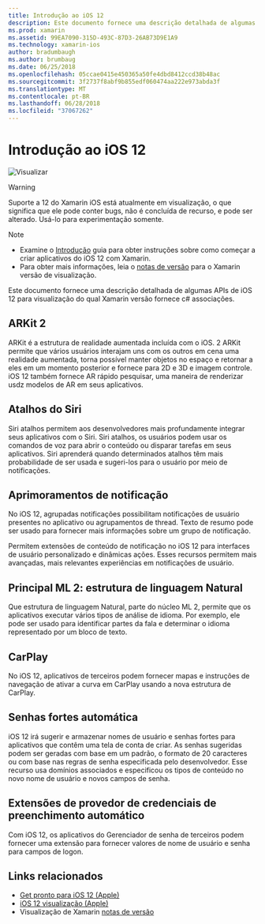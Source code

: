 ```yaml
---
title: Introdução ao iOS 12
description: Este documento fornece uma descrição detalhada de algumas APIs de iOS 12 para visualização do qual Xamarin versão fornece c# associações.
ms.prod: xamarin
ms.assetid: 99EA7090-315D-493C-87D3-26AB73D9E1A9
ms.technology: xamarin-ios
author: bradumbaugh
ms.author: brumbaug
ms.date: 06/25/2018
ms.openlocfilehash: 05ccae0415e450365a50fe4dbd8412ccd38b48ac
ms.sourcegitcommit: 3f2737f8abf9b855edf060474aa222e973abda3f
ms.translationtype: MT
ms.contentlocale: pt-BR
ms.lasthandoff: 06/28/2018
ms.locfileid: "37067262"
---
```

# <a name="introduction-to-ios-12"></a>Introdução ao iOS 12

![Visualizar](~/media/shared/preview.png)

> [!WARNING]
> Suporte a 12 do Xamarin iOS está atualmente em visualização, o que significa que ele pode conter bugs, não é concluída de recurso, e pode ser alterado. Usá-lo para experimentação somente.

> [!NOTE]
> - Examine o [Introdução](get-started.md) guia para obter instruções sobre como começar a criar aplicativos do iOS 12 com Xamarin.
> - Para obter mais informações, leia o [notas de versão](https://releases.xamarin.com/preview-release-xcode-10-beta/) para o Xamarin versão de visualização.

Este documento fornece uma descrição detalhada de algumas APIs de iOS 12 para visualização do qual Xamarin versão fornece c# associações.

## <a name="arkit-2"></a>ARKit 2

ARKit é a estrutura de realidade aumentada incluída com o iOS. 2 ARKit permite que vários usuários interajam uns com os outros em cena uma realidade aumentada, torna possível manter objetos no espaço e retornar a eles em um momento posterior e fornece para 2D e 3D e imagem controle. iOS 12 também fornece AR rápido pesquisar, uma maneira de renderizar usdz modelos de AR em seus aplicativos.

## <a name="siri-shortcuts"></a>Atalhos do Siri

Siri atalhos permitem aos desenvolvedores mais profundamente integrar seus aplicativos com o Siri. Siri atalhos, os usuários podem usar os comandos de voz para abrir o conteúdo ou disparar tarefas em seus aplicativos. Siri aprenderá quando determinados atalhos têm mais probabilidade de ser usada e sugeri-los para o usuário por meio de notificações.

## <a name="notification-improvements"></a>Aprimoramentos de notificação

No iOS 12, agrupadas notificações possibilitam notificações de usuário presentes no aplicativo ou agrupamentos de thread. Texto de resumo pode ser usado para fornecer mais informações sobre um grupo de notificação.

Permitem extensões de conteúdo de notificação no iOS 12 para interfaces de usuário personalizado e dinâmicas ações. Esses recursos permitem mais avançadas, mais relevantes experiências em notificações de usuário.

## <a name="core-ml-2-natural-language-framework"></a>Principal ML 2: estrutura de linguagem Natural

Que estrutura de linguagem Natural, parte do núcleo ML 2, permite que os aplicativos executar vários tipos de análise de idioma. Por exemplo, ele pode ser usado para identificar partes da fala e determinar o idioma representado por um bloco de texto.

## <a name="carplay"></a>CarPlay

No iOS 12, aplicativos de terceiros podem fornecer mapas e instruções de navegação de ativar a curva em CarPlay usando a nova estrutura de CarPlay.

## <a name="automatic-strong-passwords"></a>Senhas fortes automática

iOS 12 irá sugerir e armazenar nomes de usuário e senhas fortes para aplicativos que contêm uma tela de conta de criar. As senhas sugeridas podem ser geradas com base em um padrão, o formato de 20 caracteres ou com base nas regras de senha especificada pelo desenvolvedor. Esse recurso usa domínios associados e especificou os tipos de conteúdo no novo nome de usuário e novos campos de senha.

## <a name="autofill-credential-provider-extensions"></a>Extensões de provedor de credenciais de preenchimento automático

Com iOS 12, os aplicativos do Gerenciador de senha de terceiros podem fornecer uma extensão para fornecer valores de nome de usuário e senha para campos de logon.

## <a name="related-links"></a>Links relacionados

- [Get pronto para iOS 12 (Apple)](https://developer.apple.com/ios/)
- [iOS 12 visualização (Apple)](https://www.apple.com/ios/ios-12-preview/)
- Visualização de Xamarin [notas de versão](https://releases.xamarin.com/preview-release-xcode-10-beta/)
